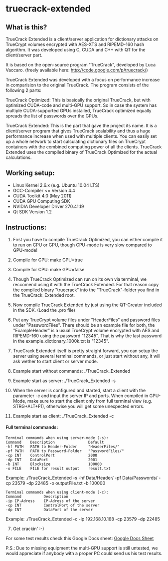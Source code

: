 # truecrack-extended
## What is this?

TrueCrack Extended is a client/server application for dictionary attacks on TrueCrypt volumes encrypted with AES-XTS and RIPEMD-160 hash algorithm. It was developed using C, CUDA and C++ with QT for the client/server part.

It is based on the open-source program "TrueCrack", developed by Luca Vaccaro. (freely available here: http://code.google.com/p/truecrack/)

TrueCrack Extended was developed with a focus on performance increase in comparision to the original TrueCrack. The program consists of the following 2 parts:

TrueCrack Optimized: This is basically the original TrueCrack, but with optimized CUDA-code and multi-GPU support. So in case the system has multiple CUDA-supported GPUs installed, TrueCrack optimized equally spreads the list of passwords over the GPUs.

TrueCrack Extended: This is the part that gave the project its name. It is a client/server program that gives TrueCrack scalability and thus a huge performance increase when used with multiple clients. You can easily set up a whole network to start calculating dictionary files on TrueCrypt containers with the combined computing power of all the clients. TrueCrack Extended uses the compiled binary of TrueCrack Optimized for the actual calculations.

## Working setup:
* Linux Kernel 2.6.x (e.g. Ubuntu 10.04 LTS)
* GCC-Compiler <= Version 4.4
* CUDA Toolkit 4.0 (May 2011)
* CUDA GPU Computing SDK
* NVIDIA Developer Driver 270.41.19
* Qt SDK Version 1.2

## Instructions:
1. First you have to compile TrueCrack Optimized, you can either compile it to run on CPU or GPU, though CPU-mode is very slow compared to GPU-mode!

  1. Compile for GPU: make GPU=true
  2. Compile for CPU: make GPU=false

2. Though TrueCrack Optimized can run on its own via terminal, we reccomend using it with the TrueCrack Extended. For that reason copy the compiled binary "truecrack" into the "TrueCrack"-folder you find in the TrueCrack_Extended root.

3. Now compile TrueCrack Extended by just using the QT-Creator included in the SDK. (Load the .pro file)

4. Put any TrueCrypt volume files under "HeaderFiles" and password files under "PasswordFiles". There should be an example file for both, the "ExampleHeader" is a usual TrueCrypt volume encrypted with AES and RIPEMD-160 using the password "12345". That is why the last password in the example_dictionary_1000k.txt is "12345".

5. TrueCrack Extended itself is pretty straight forward, you can setup the server using several terminal commands, or just start without any, it will ask wether to start client or server mode.

  1. Example start without commands: ./TrueCrack_Extended
  2. Example start as server: ./TrueCrack_Extended -s

6. When the server is configured and started, start a client with the parameter -c and input the server IP and ports. When compiled in GPU-Mode, make sure to start the client only from full terminal view (e.g. STRG+ALT+F1), otherwise you will get some unexpected errors.

  1. Example start as client: ./TrueCrack_Extended -c

#### Full terminal commands:
```
Terminal commands when using server-mode (-s):
Command    Description               Default
-hf PATH   PATH to Header-Folder     "HeaderFiles/"
-pf PATH   PATH to Password-Folder   "PasswordFiles/"
-cp INT    ControlPort               2000
-dp INT    DataPort                  2001
-b INT	   Blocksize              	 100000
-o FILE	   FILE for result output    result.txt
```
Example: ./TrueCrack_Extended -s -hf Data/Header/ -pf Data/Passwords/ -cp 23579 -dp 22485 -o outputFile.txt -b 100000

```
Terminal commands when using client-mode (-c):
Command          Description
-ip IP-Adress    IP-Adress of the server
-cp INT	         ControlPort of the server
-dp INT	         DataPort of the server
```
Example: ./TrueCrack_Extended -c -ip 192.168.10.168 -cp 23579 -dp 22485

7. Get crackin' :-)

For some test results check this Google Docs sheet: 
[Google Docs Sheet](https://docs.google.com/spreadsheet/ccc?key=0AlEw8DH466uzdFhaRlR6c1FDNkczMS11UHBGVXpjNUE&usp=sharing)

P.S.: Due to missing equipment the multi-GPU support is still untested, we would appreciate if anybody with a proper PC could send us his test results.
